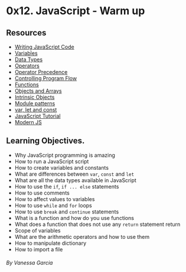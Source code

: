 # 0x12. JavaScript - Warm up
## Resources

- [Writing JavaScript Code]()
- [Variables]()
- [Data Types]()
- [Operators]()
- [Operator Precedence]()
- [Controlling Program Flow]()
- [Functions]()
- [Objects and Arrays]()
- [Intrinsic Objects]()
- [Module patterns]()
- [var, let and const]()
- [JavaScript Tutorial]()
- [Modern JS]()

## Learning Objectives.
- Why JavaScript programming is amazing
- How to run a JavaScript script
- How to create variables and constants
- What are differences between `var`, `const` and `let`
- What are all the data types available in JavaScript
- How to use the `if`, `if ... else` statements
- How to use comments
- How to affect values to variables
- How to use `while` and `for` loops
- How to use `break` and `continue` statements
- What is a function and how do you use functions
- What does a function that does not use any `return` statement return
- Scope of variables
- What are the arithmetic operators and how to use them
- How to manipulate dictionary
- How to import a file

###### By Vanessa Garcia
